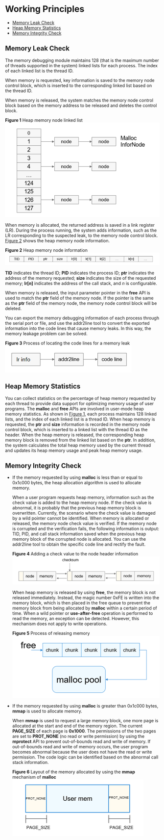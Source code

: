 # Working Principles<a name="EN-US_TOPIC_0000001166037675"></a>

-   [Memory Leak Check](#section142061581018)
-   [Heap Memory Statistics](#section136902041337)
-   [Memory Integrity Check](#section196491231761)

## Memory Leak Check<a name="section142061581018"></a>

The memory debugging module maintains 128 \(that is the maximum number of threads supported in the system\) linked lists for each process. The index of each linked list is the thread ID.

When memory is requested, key information is saved to the memory node control block, which is inserted to the corresponding linked list based on the thread ID.

When memory is released, the system matches the memory node control block based on the memory address to be released and deletes the control block.

**Figure  1**  Heap memory node linked list<a name="fig4294145810543"></a>  
![](figures/heap-memory-node-linked-list.png "heap-memory-node-linked-list")

When memory is allocated, the returned address is saved in a link register \(LR\). During the process running, the system adds information, such as the LR corresponding to the suspected leak, to the memory node control block.  [Figure 2](#fig716011269106)  shows the heap memory node information.

**Figure  2**  Heap memory node information<a name="fig716011269106"></a>  
![](figures/heap-memory-node-information.png "heap-memory-node-information")

**TID**  indicates the thread ID;  **PID**  indicates the process ID;  **ptr**  indicates the address of the memory requested;  **size**  indicates the size of the requested memory;  **lr\[_n_\]**  indicates the address of the call stack, and  _n_  is configurable.

When memory is released, the input parameter pointer in the  **free**  API is used to match the  **ptr**  field of the memory node. If the pointer is the same as the  **ptr**  field of the memory node, the memory node control block will be deleted.

You can export the memory debugging information of each process through the serial port or file, and use the addr2line tool to convert the exported information into the code lines that cause memory leaks. In this way, the memory leakage problem can be solved.

**Figure  3**  Process of locating the code lines for a memory leak<a name="fig1562884220111"></a>  
![](figures/process-of-locating-the-code-lines-for-a-memory-leak.png "process-of-locating-the-code-lines-for-a-memory-leak")

## Heap Memory Statistics<a name="section136902041337"></a>

You can collect statistics on the percentage of heap memory requested by each thread to provide data support for optimizing memory usage of user programs. The  **malloc**  and  **free**  APIs are involved in user-mode heap memory statistics. As shown in  [Figure 1](#fig4294145810543), each process maintains 128 linked lists, and the index of each linked list is a thread ID. When heap memory is requested, the  **ptr**  and  **size**  information is recorded in the memory node control block, which is inserted to a linked list with the thread ID as the header. When the heap memory is released, the corresponding heap memory block is removed from the linked list based on the  **ptr**. In addition, the system calculates the total heap memory used by the current thread and updates its heap memory usage and peak heap memory usage.

## Memory Integrity Check<a name="section196491231761"></a>

-   If the memory requested by using  **malloc**  is less than or equal to 0x1c000 bytes, the heap allocation algorithm is used to allocate memory.

    When a user program requests heap memory, information such as the check value is added to the heap memory node. If the check value is abnormal, it is probably that the previous heap memory block is overwritten. Currently, the scenario where the check value is damaged by a wild pointer cannot be identified. When memory is allocated or released, the memory node check value is verified. If the memory node is corrupted and the verification fails, the following information is output: TID, PID, and call stack information saved when the previous heap memory block of the corrupted node is allocated. You can use the addr2line tool to obtain the specific code line and rectify the fault.

    **Figure  4**  Adding a check value to the node header information<a name="fig2912164881817"></a>  
    ![](figures/adding-a-check-value-to-the-node-header-information.png "adding-a-check-value-to-the-node-header-information")

    When heap memory is released by using  **free**, the memory block is not released immediately. Instead, the magic number 0xFE is written into the memory block, which is then placed in the free queue to prevent the memory block from being allocated by  **malloc**  within a certain period of time. When a wild pointer or  **use-after-free**  operation is performed to read the memory, an exception can be detected. However, this mechanism does not apply to write operations.

    **Figure  5**  Process of releasing memory<a name="fig3593750101916"></a>  
    ![](figures/process-of-releasing-memory.png "process-of-releasing-memory")


-   If the memory requested by using  **malloc**  is greater than 0x1c000 bytes,  **mmap**  is used to allocate memory.

    When  **mmap**  is used to request a large memory block, one more page is allocated at the start and end of the memory region. The current  **PAGE\_SIZE**  of each page is  **0x1000**. The permissions of the two pages are set to  **PROT\_NONE**  \(no read or write permission\) by using the  **mprotect**  API to prevent out-of-bounds read and write of memory. If out-of-bounds read and write of memory occurs, the user program becomes abnormal because the user does not have the read or write permission. The code logic can be identified based on the abnormal call stack information.

    **Figure  6**  Layout of the memory allocated by using the  **mmap**  mechanism of  **malloc**<a name="fig4150122342016"></a>  
    ![](figures/layout-of-the-memory-allocated-by-using-the-mmap-mechanism-of-malloc.png "layout-of-the-memory-allocated-by-using-the-mmap-mechanism-of-malloc")


